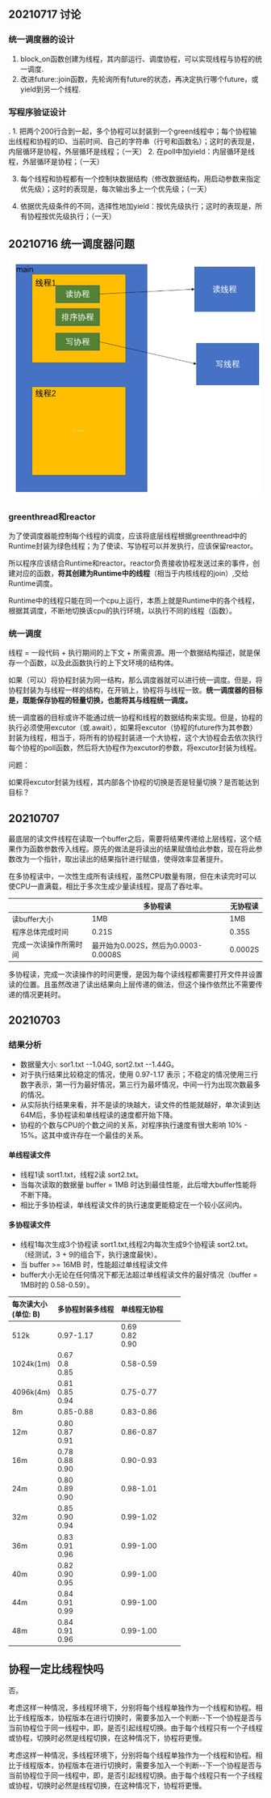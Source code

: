 ## 20210717 讨论

### 统一调度器的设计

1. block_on函数创建为线程，其内部运行、调度协程，可以实现线程与协程的统一调度.
2. 改进future::join函数，先轮询所有future的状态，再决定执行哪个future，或yield到另一个线程.

### 写程序验证设计

. 1. 把两个200行合到一起，多个协程可以封装到一个green线程中；每个协程输出线程和协程的ID、当前时间、自己的字符串（行号和函数名）；这时的表现是，内层循环是协程，外层循环是线程；（一天）
2. 在poll中加yield：内层循环是线程，外层循环是协程；（一天）

3. 每个线程和协程都有一个控制块数据结构（修改数据结构，用启动参数来指定优先级）；这时的表现是，每次输出多上一个优先级；（一天）

4. 依据优先级条件的不同，选择性地加yield：按优先级执行；这时的表现是，所有协程按优先级执行；（一天）



## 20210716 统一调度器问题

![](https://github.com/oscourse-tsinghua/AsyncKernel2021-UserScheduler/blob/master/extern-sorting/文档/image/202107161.png)

### greenthread和reactor

为了使调度器能控制每个线程的调度，应该将底层线程根据greenthread中的Runtime封装为绿色线程；为了使读、写协程可以并发执行，应该保留reactor。

所以程序应该结合Runtime和reactor。reactor负责接收协程发送过来的事件，创建对应的函数，**将其创建为Runtime中的线程**（相当于内核线程的join）,交给Runtime调度。

Runtime中的线程只能在同一个cpu上运行，本质上就是Runtime中的各个线程，根据其调度，不断地切换该cpu的执行环境，以执行不同的线程（函数）。

### 统一调度

线程 = 一段代码 + 执行期间的上下文 + 所需资源。用一个数据结构描述，就是保存一个函数，以及此函数执行的上下文环境的结构体。

如果（可以）将协程封装为同一结构，那么调度器就可以进行统一调度。但是，将协程封装为与线程一样的结构，在开销上，协程将与线程一致。**统一调度器的目标是，既能保存协程的轻量切换，也能将其与线程统一调度。**

统一调度器的目标或许不能通过统一协程和线程的数据结构来实现。但是，协程的执行必须使用excutor（或.await），如果将excutor（协程的future作为其参数）封装为线程，相当于，将所有的协程封装进一个大协程，这个大协程会去依次执行每个协程的poll函数，然后将大协程作为excutor的参数，将excutor封装为线程。

问题：

如果将excutor封装为线程，其内部各个协程的切换是否是轻量切换？是否能达到目标？





## 20210707

最底层的读文件线程在读取一个buffer之后，需要将结果传递给上层线程，这个结果作为函数参数传入线程。原先的做法是将读出的结果赋值给此参数，现在将此参数改为一个指针，取出读出的结果指针进行赋值，使得效率显著提升。

在多协程读中，一次性生成所有读线程，虽然CPU数量有限，但在未读完时可以使CPU一直满载，相比于多次生成少量读线程，提高了吞吐率。

|                        | 多协程读                             | 无协程读 |
| ---------------------- | ------------------------------------ | -------- |
| 读buffer大小           | 1MB                                  | 1MB      |
| 程序总体完成时间       | 0.21S                                | 0.35S    |
| 完成一次读操作所需时间 | 最开始为0.002S，然后为0.0003-0.0008S | 0.0002S  |

多协程读，完成一次读操作的时间更慢，是因为每个读线程都需要打开文件并设置读的位置。且虽然改进了读出结果向上层传递的做法，但这个操作依然比不需要传递的情况更耗时。



## 20210703

### 结果分析

- 数据量大小: sor1.txt --1.04G, sort2.txt --1.44G。
- 对于执行结果比较稳定的情况，使用 0.97-1.17 表示；不稳定的情况使用三行数字表示，第一行为最好情况，第三行为最坏情况，中间一行为出现次数最多的情况。
- 从实际执行结果来看，并不是读的块越大，读文件的性能就越好，单次读到达64M后，多协程读和单线程读的速度都开始下降。
- 协程的个数与CPU的个数之间的关系，对程序执行速度有很大影响 10% - 15%。这其中或许存在一个最佳的关系。

#### 单线程读文件 

- 线程1读 sort1.txt，线程2读 sort2.txt。
- 当每次读取的数据量 buffer = 1MB 时达到最佳性能，此后增大buffer性能将不断下降。
- 相比于多协程读，单线程读文件的执行速度更能稳定在一个较小区间内。

#### 多协程读文件

- 线程1每次生成3个协程读 sort1.txt,线程2内每次生成9个协程读 sort2.txt。（经测试，3 + 9的组合下，执行速度最快）。
- 当 buffer >= 16MB 时，性能超过单线程读文件
- buffer大小无论在任何情况下都无法超过单线程读文件的最好情况（buffer = 1MB时的 0.58-0.59）。


| 每次读大小<br>(单位: B) | 多协程封装多线程     | 单线程无协程         |      |      |
| :---------------------- | :------------------- | :------------------- | :--- | :--- |
| 512k                    | 0.97-1.17            | 0.69<br>0.82<br>0.90 |      |      |
| 1024k(1m)               | 0.67<br>0.8<br>0.85  | 0.58-0.59            |      |      |
| 4096k(4m)               | 0.81<br>0.85<br>0.94 | 0.75-0.77            |      |      |
| 8m                      | 0.85-0.88            | 0.83-0.86            |      |      |
| 12m                     | 0.80<br>0.87<br>0.91 | 0.86-0.87            |      |      |
| 16m                     | 0.78<br>0.88<br>0.90 | 0.90-0.93            |      |      |
| 24m                     | 0.80<br>0.89<br>0.90 | 0.98-1.01            |      |      |
| 32m                     | 0.85<br>0.90<br>0.94 | 0.99-1.02            |      |      |
| 36m                     | 0.83<br>0.91<br>0.96 | 0.99-1.00            |      |      |
| 40m                     | 0.82<br>0.90<br>0.95 | 0.99-1.00            |      |      |
| 44m                     | 0.84<br>0.91<br>0.99 | 0.99-1.00            |      |      |
| 48m                     | 0.84<br>0.91<br>0.96 | 0.99-1.00            |      |      |



## 协程一定比线程快吗

否。

考虑这样一种情况，多线程环境下，分别将每个线程单独作为一个线程和协程。相比于线程版本，协程版本在进行切换时，需要多加入一个判断--下一个协程是否与当前协程位于同一线程中，即，是否引起线程切换。由于每个线程只有一个子线程或协程，切换时必然是线程切换，在这种情况下，协程将更慢。

考虑这样一种情况，多线程环境下，分别将每个线程单独作为一个线程和协程。相比于线程版本，协程版本在进行切换时，需要多加入一个判断--下一个协程是否与当前协程位于同一线程中，即，是否引起线程切换。由于每个线程只有一个子线程或协程，切换时必然是线程切换，在这种情况下，协程将更慢。
